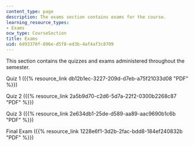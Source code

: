 ```yaml
---
content_type: page
description: The exams section contains exams for the course.
learning_resource_types:
- Exams
ocw_type: CourseSection
title: Exams
uid: 6d93370f-896e-d5f8-ed3b-4af4af3c8709
---
```


This section contains the quizzes and exams administered throughout the semester.

Quiz 1 ({{% resource_link db12b1ec-3227-209d-d7eb-a75f21033d08 "PDF" %}})

Quiz 2 ({{% resource_link 2a5b9d70-c2d6-5d7a-22f2-0300b2268c87 "PDF" %}})

Quiz 3 ({{% resource_link 2e634db1-25de-d589-aa89-aac9690b1c6b "PDF" %}})

Final Exam ({{% resource_link 1228e6f1-3d2b-2fac-bdd8-184ef240832b "PDF" %}})